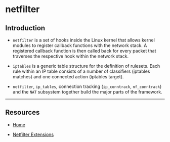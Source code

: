 # netfilter

## Introduction

* `netfilter` is a set of hooks inside the Linux kernel that allows kernel modules to register callback functions with the network stack. A registered callback function is then called back for every packet that traverses the respective hook within the network stack.

* `iptables` is a generic table structure for the definition of rulesets. Each rule within an IP table consists of a number of classifiers (iptables matches) and one connected action (iptables target).

* `netfilter`, `ip_tables`, connection tracking (`ip_conntrack`, `nf_conntrack`) and the `NAT` subsystem together build the major parts of the framework.

---

## Resources

* [Home](https://netfilter.org)

* [Netfilter Extensions](https://www.netfilter.org/documentation/HOWTO/netfilter-extensions-HOWTO-3.html)